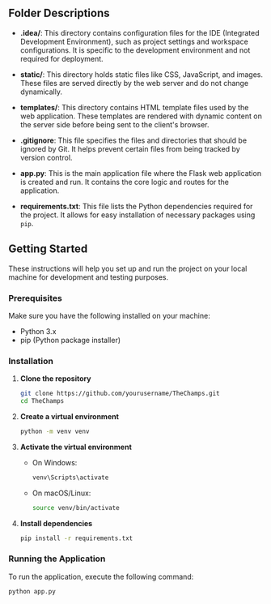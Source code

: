 ## Folder Descriptions

- **.idea/**: This directory contains configuration files for the IDE (Integrated Development Environment), such as project settings and workspace configurations. It is specific to the development environment and not required for deployment.

- **static/**: This directory holds static files like CSS, JavaScript, and images. These files are served directly by the web server and do not change dynamically.

- **templates/**: This directory contains HTML template files used by the web application. These templates are rendered with dynamic content on the server side before being sent to the client's browser.

- **.gitignore**: This file specifies the files and directories that should be ignored by Git. It helps prevent certain files from being tracked by version control.

- **app.py**: This is the main application file where the Flask web application is created and run. It contains the core logic and routes for the application.

- **requirements.txt**: This file lists the Python dependencies required for the project. It allows for easy installation of necessary packages using `pip`.

## Getting Started

These instructions will help you set up and run the project on your local machine for development and testing purposes.

### Prerequisites

Make sure you have the following installed on your machine:

- Python 3.x
- pip (Python package installer)

### Installation

1. **Clone the repository**

    ```bash
    git clone https://github.com/yourusername/TheChamps.git
    cd TheChamps
    ```

2. **Create a virtual environment**

    ```bash
    python -m venv venv
    ```

3. **Activate the virtual environment**

    - On Windows:

        ```bash
        venv\Scripts\activate
        ```

    - On macOS/Linux:

        ```bash
        source venv/bin/activate
        ```

4. **Install dependencies**

    ```bash
    pip install -r requirements.txt
    ```

### Running the Application

To run the application, execute the following command:

```bash
python app.py
